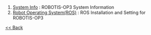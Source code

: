  1. [System Info](OP3-System-Info) : ROBOTIS-OP3 System Information  
 2. [Robot Operating System(ROS)](OP3-Robot-Operating-System) : ROS Installation and Setting for ROBOTIS-OP3     

[&lt;&lt; Back](OP3-User's-Guide)
